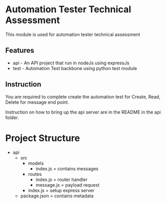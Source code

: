 # Automation Tester Technical Assessment

This module is used for automation tester technical assessment

## Features

- api - An API project that run in nodeJs using expressJs
- test - Automation Test backbone using python test module


## Instruction

You are required to complete create the automation test for Create, Read, Delete for message end point.

Instruction on how to bring up the api server are in the README in the api folder.


# Project Structure

- api
  - src
    - models
      - index.js = contains messages
    - routes
      - index.js = router handler
      - message.js = payload request
    - index.js = setup express server
  - package.json = contains metadata

